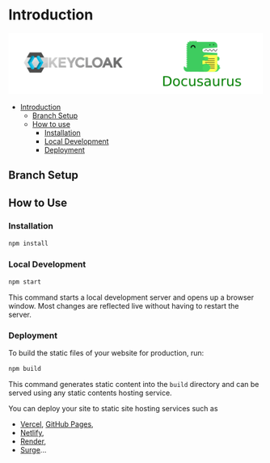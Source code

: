 # Introduction

![Alt text](static/img/docusaurus-authentication-keycloak.png)

- [Introduction](#introduction)
  - [Branch Setup](#branch-setup)
  - [How to use](#how-to-use)
    - [Installation](#installation)
    - [Local Development](#local-development)
    - [Deployment](#deployment)

## Branch Setup

## How to Use

### Installation

```bash
npm install
```

### Local Development

```bash
npm start
```

This command starts a local development server and opens up a browser window.
Most changes are reflected live without having to restart the server.

### Deployment

To build the static files of your website for production, run:

```bash
npm build
```

This command generates static content into the `build` directory and can be
served using any static contents hosting service.

You can deploy your site to static site hosting services such as
* [Vercel](https://vercel.com/), [GitHub Pages](https://pages.github.com/),
* [Netlify](https://www.netlify.com/),
* [Render](https://render.com/docs/static-sites),
* [Surge](https://surge.sh/help/getting-started-with-surge)...
